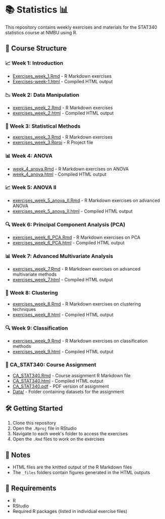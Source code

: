 # 📚 Statistics 📊

This repository contains weekly exercises and materials for the STAT340 statistics course at NMBU using R.

## 📂 Course Structure

### 📈 Week 1: Introduction
- [Exercises_week_1.Rmd](Week1/Exercises_week_1.Rmd) - R Markdown exercises
- [Exercises-week-1.html](Week1/Exercises-week-1.html) - Compiled HTML output

### 📉 Week 2: Data Manipulation
- [exercises_week_2.Rmd](Week2/exercises_week_2.Rmd) - R Markdown exercises
- [exercises_week_2.html](Week2/exercises_week_2.html) - Compiled HTML output

### 🧮 Week 3: Statistical Methods
- [exercises_week_3.Rmd](Week3/exercises_week_3.Rmd) - R Markdown exercises
- [exercises_week_3.Rproj](Week3/exercises_week_3.Rproj) - R Project file

### 📊 Week 4: ANOVA
- [week_4_anova.Rmd](Week4/week_4_anova.Rmd) - R Markdown exercises on ANOVA
- [week_4_anova.html](Week4/week_4_anova.html) - Compiled HTML output

### 📈 Week 5: ANOVA II
- [exercises_week_5_anova_II.Rmd](Week5/exercises_week_5_anova_II.Rmd) - R Markdown exercises on advanced ANOVA
- [exercises_week_5_anova_II.html](Week5/exercises_week_5_anova_II.html) - Compiled HTML output

### 🔍 Week 6: Principal Component Analysis (PCA)
- [exercises_week_6_PCA.Rmd](Week6/exercises_week_6_PCA.Rmd) - R Markdown exercises on PCA
- [exercises_week_6_PCA.html](Week6/exercises_week_6_PCA.html) - Compiled HTML output

### 📊 Week 7: Advanced Multivariate Analysis
- [exercises_week_7.Rmd](Week7/exercises_week_7.Rmd) - R Markdown exercises on advanced multivariate methods
- [exercises_week_7.html](Week7/exercises_week_7.html) - Compiled HTML output

### 🧩 Week 8: Clustering
- [exercises_week_8.Rmd](Week8/exercises_week_8.Rmd) - R Markdown exercises on clustering techniques
- [exercises_week_8.html](Week8/exercises_week_8.html) - Compiled HTML output

### 🔍 Week 9: Classification
- [exercises_week_9.Rmd](Week9/exercises_week_9.Rmd) - R Markdown exercises on classification methods
- [exercises_week_9.html](Week9/exercises_week_9.html) - Compiled HTML output

### 📑 CA_STAT340: Course Assignment
- [CA_STAT340.Rmd](CA_STAT340/CA_STAT340.Rmd) - Course assignment R Markdown file
- [CA_STAT340.html](CA_STAT340/CA_STAT340.html) - Compiled HTML output
- [CA_STAT340.pdf](CA_STAT340/CA_STAT340.pdf) - PDF version of assignment
- [Data/](CA_STAT340/Data/) - Folder containing datasets for the assignment

## 🛠️ Getting Started

1. Clone this repository
2. Open the `.Rproj` file in RStudio
3. Navigate to each week's folder to access the exercises
4. Open the `.Rmd` files to work on the exercises

## 📝 Notes

- HTML files are the knitted output of the R Markdown files
- The `_files` folders contain figures generated in the HTML outputs

## 🚀 Requirements

- R
- RStudio
- Required R packages (listed in individual exercise files)